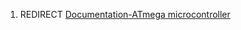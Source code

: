 1.  REDIRECT [Documentation-ATmega
    microcontroller](Documentation-ATmega_microcontroller "wikilink")